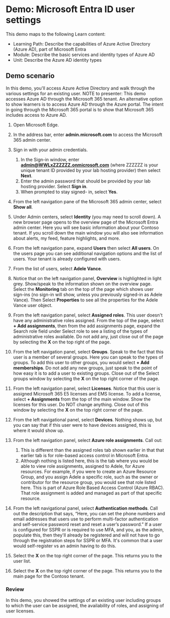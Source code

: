 <!---
---
Demo:
    Title: 'Explore Azure AD User Settings'
    Learning Path/Module/Unit: 'Learning Path: Describe the capabilities of Azure Active Directory (Azure AD), part of Microsoft Entra; Module 1: Describe the basic services and identity types of Azure AD; Unit 4: Describe the Azure AD identity types'
---
--->

# Demo: Microsoft Entra ID user settings

This demo maps to the following Learn content:

- Learning Path: Describe the capabilities of Azure Active Directory (Azure AD), part of Microsoft Entra
- Module: Describe the basic services and identity types of Azure AD
- Unit: Describe the Azure AD identity types

## Demo scenario

In this demo, you'll access Azure Active Directory and walk through the various settings for an existing user.  NOTE to presenter:  This demo accesses Azure AD through the Microsoft 365 tenant. An alternative option to show learners is to access Azure AD through the Azure portal. The intent in going through the Microsoft 365 portal is to show that Microsoft 365 includes access to Azure AD.

1. Open Microsoft Edge.

1. In the address bar, enter **admin.microsoft.com** to access the Microsoft 365 admin center.

1. Sign in with your admin credentials.
    1. In the Sign-in window, enter **admin@WWLxZZZZZZ.onmicrosoft.com** (where ZZZZZZ is your unique tenant ID provided by your lab hosting provider) then select **Next**.
    1. Enter the admin password that should be provided by your lab hosting provider. Select **Sign in**.
    1. When prompted to stay signed- in, select **Yes**.

1. From the left navigation pane of the Microsoft 365 admin center, select **Show all**.

1. Under Admin centers, select **Identity** (you may need to scroll down).  A new browser page opens to the overview page of the Microsoft Entra admin center. Here you will see basic information about your Contoso tenant. If you scroll down the main window you will also see information about alerts, my feed, feature highlights, and more.

1. From the left navigation pane, expand **Users** then select **All users**.  On the users page you can see additional navigation options and the list of users. Your tenant is already configured with users.

1. From the list of users, select **Adele Vance**.

1. Notice that on the left navigation panel, **Overview** is highlighted in light grey.  Show/speak to the information shown on the overview page.  Select the **Monitoring** tab on the top of the page which shows user sign-ins (no sign-in will show, unless you previously signed-in as Adele Vance).  Then Select **Properties** to see all the properties for the Adele Vance user object.

1. From the left navigation panel, select **Assigned roles**.  This user doesn't have any administrative roles assigned.  From the top of the page, select **+ Add assignments**, then from the add assignments page, expand the Search role field under Select role to see a listing of the types of administrative roles available.  Do not add any, just close out of the page by selecting the **X** on the top right of the page.

1. From the left navigation panel, select **Groups**.  Speak to the fact that this user is a member of several groups.  Here you can speak to the types of groups.  To add this user to other groups, you would select **+ Add memberships**.  Do not add any new groups, just speak to the point of how easy it is to add a user to existing groups. Close out of the Select groups window by selecting the **X** on the top right corner of the page.

1. From the left navigation panel, select **Licenses**. Notice that this user is assigned Microsoft 365 E5 licenses and EMS license.  To add a license, select **+ Assignments** from the top of the main window.  Show the licenses for this user. Do NOT change anything.  Close out of this window by selecting the **X** on the top right corner of the page.

1. From the left navigational panel, select **Devices**.  Nothing shows up, but you can say that if this user were to have devices assigned, this is where it would show up.

1. From the left navigation panel, select **Azure role assignments**.  Call out:
    1. This is different than the assigned roles tab shown earlier in that that earlier tab is for role-based access control in Microsoft Entra.
    1. Although nothing is listed here, this is the tab where you would be able to view role assignments, assigned to Adele, for Azure resources. For example, if you were to create an Azure Resource Group, and you assign Adele a specific role, such as the owner or contributor for the resource group, you would see that role listed here. This is part of Azure Role Based Access Control (Azure RBAC). That role assignment is added and managed as part of that specific resource.

1. From the left navigational panel, select **Authentication methods**.  Call out the description that says, “Here, you can set the phone numbers and email addresses that users use to perform multi-factor authentication and self-service password reset and reset a user’s password.” If a user is configured for SSPR or is required to use MFA, and you, as the admin, populate this, then they'll already be registered and will not have to go through the registration steps for SSPR or MFA.  It's common that a user would self-register vs an admin having to do this.

1. Select the **X** on the top right corner of the page. This returns you to the user list.

1. Select the **X** on the top right corner of the page. This returns you to the main page for the Contoso tenant.

### Review

In this demo, you showed the settings of an existing user including groups to which the user can be assigned, the availability of roles, and assigning of user licenses.
